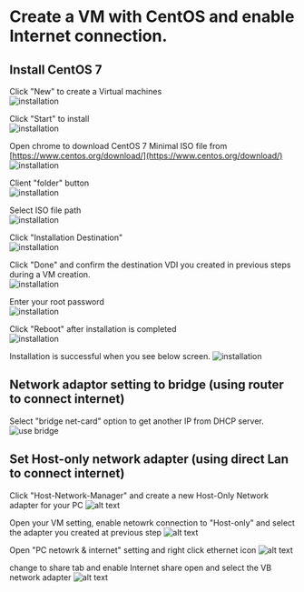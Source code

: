 # Create a VM with CentOS and enable Internet connection.

## Install CentOS 7 
Click "New" to create a Virtual machines   
![installation](img/Snipaste_1.png)

Click "Start" to install  
![installation](img/Snipaste_1a.png)

Open chrome to download CentOS 7 Minimal ISO file from [https://www.centos.org/download/](https://www.centos.org/download/)  
![installation](img/Snipaste_4.png)

Client "folder" button   
![installation](img/Snipaste_2.png)

Select ISO file path   
![installation](img/Snipaste_3.png)

Click "Installation Destination"  
![installation](img/Snipaste_5.png)

Click "Done" and confirm the destination VDI you created in previous steps during a VM creation.   
![installation](img/Snipaste_6.png)

Enter your root password  
![installation](img/Snipaste_7.png)

Click "Reboot" after installation is completed  
![installation](img/Snipaste_8.png)

Installation is successful when you see below screen. 
![installation](img/Snipaste_9.png)

## Network adaptor setting to bridge (using router to connect internet)
Select "bridge net-card" option to get another IP from DHCP server. 
![use bridge](img/Snipaste_2018-07-09_00-02-34.png)


## Set Host-only network adapter (using direct Lan to connect internet)

Click "Host-Network-Manager" and create a new Host-Only Network adapter for your PC
![alt text](img/vb-network0.png)

Open your VM setting, enable netowrk connection to "Host-only" and select the adapter you created at previous step
![alt text](img/vb-network1.png)

Open "PC netowrk & internet" setting and right click ethernet icon
![alt text](img/vb-network2.png) 

change to share tab and enable Internet share open and select the VB network adapter 
![alt text](img/vb-network3.png)
